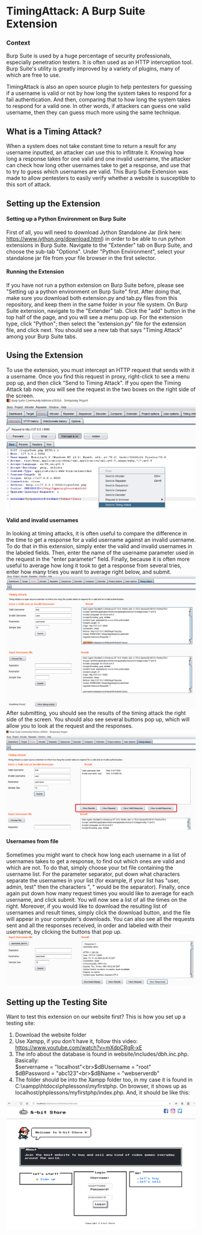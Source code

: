 # TimingAttack: A Burp Suite Extension

### Context
Burp Suite is used by a huge percentage of security professionals, especially penetration testers. It is often used as an HTTP interception tool. Burp Suite's utility is greatly improved by a variety of plugins, many of which are free to use.

TimingAttack is also an open source plugin to help pentesters for guessing if a username is valid or not by how long the system takes to respond for a fail authentication. And then, comparing that to how long the system takes to respond for a valid one. In other words, if attackers can guess one valid username, then they can guess much more using the same technique.

## What is a Timing Attack?
When a system does not take constant time to return a result for any username inputted, an attacker can use this to inflitrate it. Knowing how long a response takes for one valid and one invalid username, the attacker can check how long other usernames take to get a response, and use that to try to guess which usernames are valid. This Burp Suite Extension was made to allow pentesters to easily verify whether a website is susceptible to this sort of attack.

## Setting up the Extension
#### Setting up a Python Environment on Burp Suite
First of all, you will need to download Jython Standalone Jar (link here: https://www.jython.org/download.html) in order to be able to run python extensions in Burp Suite.
Navigate to the "Extender" tab on Burp Suite, and choose the sub-tab "Options". Under "Python Environment", select your standalone jar file from your file browser in the first selector.
#### Running the Extension
If you have not run a python extension on Burp Suite before, please see "Setting up a python environment on Burp Suite" first.
After doing that, make sure you download both extension.py and tab.py files from this repository, and keep them in the same folder in your file system.
On Burp Suite extension, navigate to the "Extender" tab. Click the "add" button in the top half of the page, and you will see a menu pop up. For the extension type, click "Python"; then select the "extension.py" file for the extension file, and click next. You should see a new tab that says "Timing Attack" among your Burp Suite tabs.

## Using the Extension
To use the extension, you must intercept an HTTP request that sends with it a username. Once you find this request in proxy, right-click to see a menu pop up, and then click "Send to Timing Attack". If you open the Timing Attack tab now, you will see the request in the two boxes on the right side of the screen.
![Clicking "Send to Timing Attack"](Screenshots/Send-to-timing-attack.png)
#### Valid and invalid usernames
In looking at timing attacks, it is often useful to compare the difference in the time to get a response for a valid username against an invalid username. To do that in this extension, simply enter the valid and invalid usernames in the labeled fields. Then, enter the name of the username parameter used in the request in the "enter parameter" field. Finally, because it is often more useful to average how long it took to get a response from several tries, enter how many tries you want to average right below, and submit.
![Right before submitting](Screenshots/Before-submitting.png)
After submitting, you should see the results of the timing attack the right side of the screen. You should also see several buttons pop up, which will allow you to look at the request and the responses.
![Buttons](Screenshots/top-buttons.png)
#### Usernames from file
Sometimes you might want to check how long each username in a list of usernames takes to get a response, to find out which ones are valid and which are not. To do that, simply choose your txt file containing the username list. For the parameter separator, put down what characters separate the usernames in your list (for example, if your list has "user, admin, test" then the characters ", " would be the separator). Finally, once again put down how many request times you would like to average for each username, and click submit. You will now see a list of all the times on the right. Moreover, if you would like to download the resulting list of usernames and result times, simply click the download button, and the file will appear in your computer's downloads. You can also see all the requests sent and all the responses received, in order and labeled with their username, by clicking the buttons that pop up.
![List of responses](Screenshots/response-list.png)
## Setting up the Testing Site
Want to test this extension on our website first? This is how you set up a testing site:
1. Download the website folder
2. Use Xampp, if you don't have it, follow this video: https://www.youtube.com/watch?v=mXdpCRgR-xE
3. The info about the database is found in website/includes/dbh.inc.php. Basically: <br>$servername = "localhost"<br>$dBUsername = "root"<br>$dBPassword = "abc123"<br>$dBName = "webserverdb"
4. The folder should be into the Xampp folder too, in my case it is found in C:\xampp\htdocs\phplessons\myfirstphp. On browser, it shows up as localhost/phplessons/myfirstphp/index.php. And, it should be like this:

![Website Design](Screenshots/website.png)
